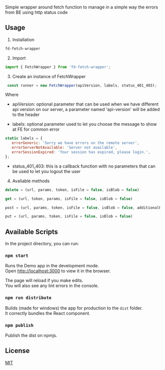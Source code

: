 Simple wrapper around fetch function to manage in a simple way the errors from BE using http status code

## Usage
1. Installation
 ```bash
fd-fetch-wrapper
 ```

2. Import
 ```javascript
 import { FetchWrapper } from 'fd-fetch-wrapper';
 ```

3. Create an instance of FetchWrapper
 ```javascript
  const runner = new FetchWrapper(apiVersion, labels, status_401_403);
 ```

Where

 - apiVersion: optional parameter that can be used when we have different api version on our server, a parameter named 'api-version' will be added to the header

 - labels: optional parameter used to let you choose the message to show at FE for common error
 ```javascript
static labels = {
    errorGeneric: 'Sorry we have errors on the remote server',
    errorServerNotAvailable: 'Server not available',
    errorSessionExpired: 'Your session has expired, please login.',
};
```

 - status_401_403: this is a callback function with no parameters that can be used to let you logout the user
 
4. Avaliable methods
```javascript
delete = (url, params, token, isFile = false, isBlob = false)

get = (url, token, params, isFile = false, isBlob = false) 

post = (url, params, token, isFile = false, isBlob = false, additionalParams = [])

put = (url, params, token, isFile = false, isBlob = false)
```

## Available Scripts

In the project directory, you can run:

### `npm start`

Runs the Demo app in the development mode.<br />
Open [http://localhost:3000](http://localhost:3000) to view it in the browser.

The page will reload if you make edits.<br />
You will also see any lint errors in the console.

### `npm run distribute`

Builds (made for windows) the app for production to the `dist` folder.<br />
It correctly bundles the React component.

### `npm publish`

Publish the dist on npmjs.

## License
[MIT](https://choosealicense.com/licenses/mit/)
